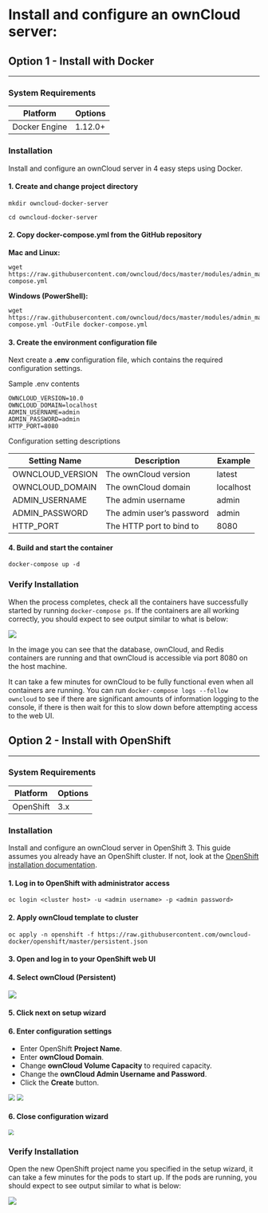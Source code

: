 # Install and configure an ownCloud server:
## Option 1 - Install with Docker
---------------------------------------------
###  System Requirements

| Platform      | Options |
| ------------- | ------- |
| Docker Engine | 1.12.0+ |

### Installation
Install and configure an ownCloud server in 4 easy steps using Docker.

#### 1. Create and change project directory
```
mkdir owncloud-docker-server
```
```
cd owncloud-docker-server
```

#### 2. Copy docker-compose.yml from the GitHub repository
**Mac and Linux:**
```
wget https://raw.githubusercontent.com/owncloud/docs/master/modules/admin_manual/examples/installation/docker/docker-compose.yml
```
**Windows (PowerShell):**
```
wget https://raw.githubusercontent.com/owncloud/docs/master/modules/admin_manual/examples/installation/docker/docker-compose.yml -OutFile docker-compose.yml
```

#### 3. Create the environment configuration file
Next create a **.env** configuration file, which contains the required configuration settings.

Sample .env contents
```
OWNCLOUD_VERSION=10.0
OWNCLOUD_DOMAIN=localhost
ADMIN_USERNAME=admin
ADMIN_PASSWORD=admin
HTTP_PORT=8080
```
Configuration setting descriptions

| **Setting Name** | **Description**           | **Example** |
| ---------------- | ------------------------- | ----------- |
| OWNCLOUD_VERSION | The ownCloud version      | latest      |
| OWNCLOUD_DOMAIN  | The ownCloud domain       | localhost   |
| ADMIN_USERNAME   | The admin username        | admin       |
| ADMIN_PASSWORD   | The admin user’s password | admin       |
| HTTP_PORT        | The HTTP port to bind to  | 8080        |

#### 4. Build and start the container
```
docker-compose up -d
```

### Verify Installation
When the process completes, check all the containers have successfully started by running `docker-compose ps`. If the containers are all working correctly, you should expect to see output similar to what is below:

![](./images/docker_verify_installation.PNG)

In the image you can see that the database, ownCloud, and Redis containers are running and that ownCloud is accessible via port 8080 on the host machine.

It can take a few minutes for ownCloud to be fully functional even when all containers are running. You can run `docker-compose logs --follow owncloud` to see if there are significant amounts of information logging to the console, if there is then wait for this to slow down before attempting access to the web UI.

## Option 2 - Install with OpenShift
---------------------------------------------
###  System Requirements

| Platform  | Options |
| --------- | ------- |
| OpenShift | 3.x     |

### Installation
Install and configure an ownCloud server in OpenShift 3. This guide assumes you already have an OpenShift cluster. If not, look at the [OpenShift installation documentation](https://docs.openshift.com/container-platform/3.11/getting_started/install_openshift.html).

#### 1. Log in to OpenShift with administrator access
```
oc login <cluster host> -u <admin username> -p <admin password>
```

#### 2. Apply ownCloud template to cluster
```
oc apply -n openshift -f https://raw.githubusercontent.com/owncloud-docker/openshift/master/persistent.json
```

#### 3. Open and log in to your OpenShift web UI

#### 4. Select ownCloud (Persistent) 
![](.\images\openshift_select_owncloud_persistent.png)

#### 5. Click next on setup wizard

#### 6. Enter configuration settings
* Enter OpenShift **Project Name**.
* Enter **ownCloud Domain**.
* Change **ownCloud Volume Capacity** to required capacity.
* Change the **ownCloud Admin Username and Password**.
* Click the **Create** button.

<img src=".\images\openshift_enter_configuration_settings_1.png" style="zoom:80%;" />
<img src=".\images\openshift_enter_configuration_settings_2.png" style="zoom:80%;" />

#### 6. Close configuration wizard
<img src=".\images\openshift_close_configuration_wizard.png" style="zoom: 67%;" />

### Verify Installation
Open the new OpenShift project name you specified in the setup wizard, it can take a few minutes for the pods to start up. If the pods are running, you should expect to see output similar to what is below:

![](.\images\openshift_verify_installation.png)